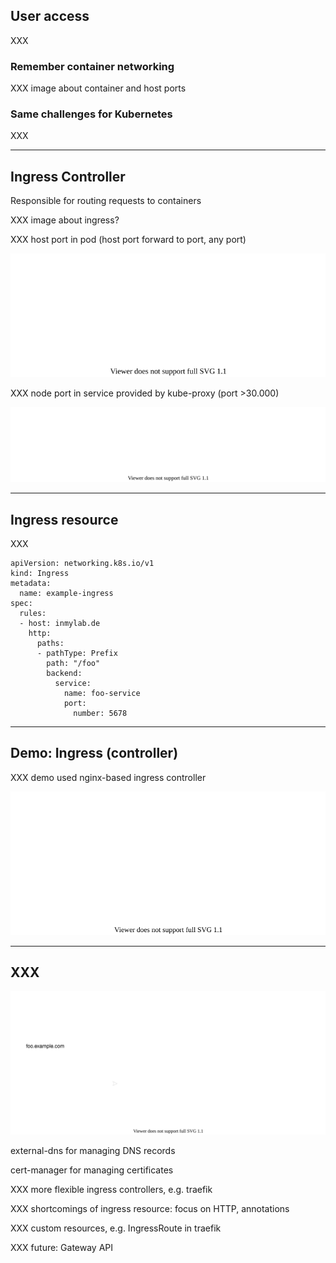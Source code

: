 ## User access

XXX

### Remember container networking

XXX image about container and host ports

### Same challenges for Kubernetes

XXX

---

## Ingress Controller

Responsible for routing requests to containers [](https://kubernetes.io/docs/concepts/services-networking/ingress-controllers/)

XXX image about ingress?

XXX host port in pod (host port forward to port, any port)

![](120_kubernetes/30_ingress/host_port.drawio.svg)

XXX node port in service provided by kube-proxy (port >30.000)

![](120_kubernetes/30_ingress/node_port.drawio.svg)

---

## Ingress resource

XXX [](https://kubernetes.io/docs/concepts/services-networking/ingress/)

```
apiVersion: networking.k8s.io/v1
kind: Ingress
metadata:
  name: example-ingress
spec:
  rules:
  - host: inmylab.de
    http:
      paths:
      - pathType: Prefix
        path: "/foo"
        backend:
          service:
            name: foo-service
            port:
              number: 5678
```

---

## Demo: Ingress (controller)

XXX demo used nginx-based ingress controller [](https://github.com/kubernetes/ingress-nginx)

![](120_kubernetes/30_ingress/demo.drawio.svg)

---

## XXX

![](120_kubernetes/30_ingress/access.drawio.svg)

external-dns for managing DNS records

cert-manager for managing certificates

XXX more flexible ingress controllers, e.g. traefik [](https://traefik.io/traefik/)

XXX shortcomings of ingress resource: focus on HTTP, annotations [](https://kubernetes.github.io/ingress-nginx/user-guide/nginx-configuration/annotations/)

XXX custom resources, e.g. IngressRoute in traefik

XXX future: Gateway API [](https://gateway-api.sigs.k8s.io/)